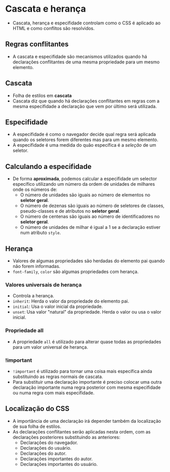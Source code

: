 # Cascata e herança

- Cascata, herança e especifidade controlam como o CSS é aplicado ao HTML e como conflitos são resolvidos.

## Regras conflitantes

- A cascata e especifidade são mecanismos utilizados quando há declarações conflitantes de uma mesma propriedade para um mesmo elemento.

## Cascata

- Folha de estilos em **cascata**
- Cascata diz que quando há declarações conflitantes em regras com a mesma especifidade a declaração que vem por último será utilizada.

## Especifidade

- A especifidade é como o navegador decide qual regra será aplicada quando os seletores forem diferentes mas para um mesmo elemento.
- A especifidade é uma medida do quão específica é a *seleção* de um seletor.

## Calculando a especifidade

- De forma **aproximada**, podemos calcular a especifidade um selector específico utilizando um número da ordem de unidades de milhares onde os números de:
  - O número de unidades são iguais ao número de elementos no **seletor geral**.
  - O número de dezenas são iguais ao número de seletores de classes, pseudo-classes e de atributos no **seletor geral**.
  - O número de centenas são iguais ao número de identificadores no **seletor geral**.
  - O número de unidades de milhar é igual a 1 se a declaração estiver num atributo `style`.

## Herança

- Valores de algumas propriedades são herdadas do elemento pai quando não forem informadas.
- `font-family`, `color` são algumas propriedades com herança.

### Valores universais de herança

- Controla a herança.
- `inherit`: Herda o valor da propriedade do elemento pai.
- `initial`: Usa o valor inicial da propriedade.
- `unset`: Usa valor "natural" da propriedade. Herda o valor ou usa o valor inicial.

### Propriedade all

- A propriedade `all` é utilizado para alterar quase todas as propriedades para um valor universal de herança.

### !important

- `!important` é utilizado para tornar uma coisa mais específica ainda substituindo as regras normais de cascata.
- Para substituir uma declaração importante é preciso colocar uma outra declaração importante numa regra posterior com mesma especifidade ou numa regra com mais especifidade.

## Localização do CSS

- A importância de uma declaração irá depender também da localização de sua folha de estilos.
- As declarações conflitantes serão aplicadas nesta ordem, com as declarações posteriores substituindo as anteriores:
  - Declarações do navegador.
  - Declarações do usuário.
  - Declarações do autor.
  - Declarações importantes do autor.
  - Declarações importantes do usuário.
